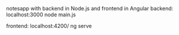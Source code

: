 notesapp with backend in Node.js and frontend in Angular
backend:
localhost:3000
node main.js

frontend:
localhost:4200/
ng serve
